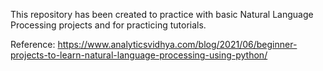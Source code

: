 This repository has been created to practice with basic Natural Language Processing projects and for practicing tutorials.

Reference:
https://www.analyticsvidhya.com/blog/2021/06/beginner-projects-to-learn-natural-language-processing-using-python/
